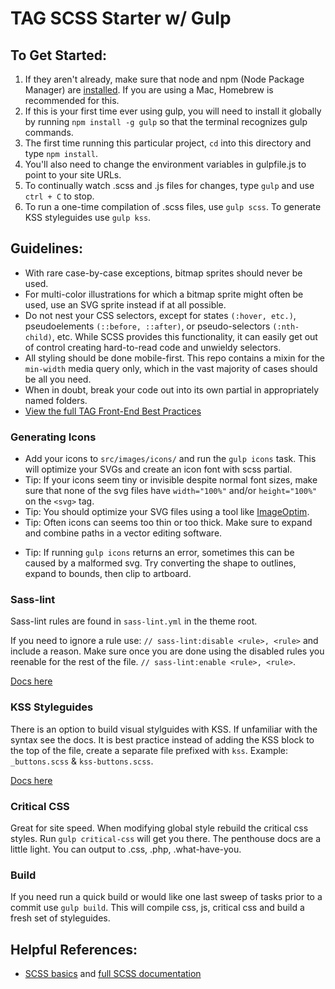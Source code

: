 # TAG SCSS Starter w/ Gulp

## To Get Started:

1. If they aren't already, make sure that node and npm (Node Package Manager) are [installed](http://blog.nodeknockout.com/post/65463770933/how-to-install-node-js-and-npm). If you are using a Mac, Homebrew is recommended for this.
2. If this is your first time ever using gulp, you will need to install it globally by running `npm install -g gulp` so that the terminal recognizes gulp commands.
3. The first time running this particular project, `cd` into this directory and type `npm install`.
4. You'll also need to change the environment variables in gulpfile.js to point to your site URLs.
5. To continually watch .scss and .js files for changes, type `gulp` and use `ctrl + C` to stop.
6. To run a one-time compilation of .scss files, use `gulp scss`. To generate KSS styleguides use `gulp kss`.

## Guidelines:

- With rare case-by-case exceptions, bitmap sprites should never be used.
- For multi-color illustrations for which a bitmap sprite might often be used, use an SVG sprite instead if at all possible.
- Do not nest your CSS selectors, except for states `(:hover, etc.)`, pseudoelements `(::before, ::after)`, or pseudo-selectors `(:nth-child)`, etc. While SCSS provides this functionality, it can easily get out of control creating hard-to-read code and unwieldy selectors.
- All styling should be done mobile-first. This repo contains a mixin for the `min-width` media query only, which in the vast majority of cases should be all you need.
- When in doubt, break your code out into its own partial in appropriately named folders.
- [View the full TAG Front-End Best Practices](https://thirdandgrove.atlassian.net/wiki/display/TAGCo/Front+End+Best+Practices)

### Generating Icons

- Add your icons to `src/images/icons/` and run the `gulp icons` task.
  This will optimize your SVGs and create an icon font with scss partial.
- Tip: If your icons seem tiny or invisible despite normal font sizes, make sure that none of the svg files have `width="100%"` and/or `height="100%"` on the `<svg>` tag.
- Tip: You should optimize your SVG files using a tool like [ImageOptim](https://imageoptim.com/mac).
- Tip: Often icons can seems too thin or too thick. Make sure to expand and combine paths in a vector editing software.
* Tip: If running `gulp icons` returns an error, sometimes this can be caused by a malformed svg. Try converting the shape to outlines, expand to bounds, then clip to artboard.

### Sass-lint

Sass-lint rules are found in `sass-lint.yml` in the theme root.

If you need to ignore a rule use: `// sass-lint:disable <rule>, <rule>` and include a reason. Make sure once you are done using the disabled rules you reenable for the rest of the file. `// sass-lint:enable <rule>, <rule>`.

[Docs here](https://github.com/sasstools/sass-lint/tree/develop/docs)

### KSS Styleguides

There is an option to build visual stylguides with KSS. If unfamiliar with the syntax see the docs. It is best practice instead of adding the KSS block to the top of the file, create a separate file prefixed with `kss`. Example: `_buttons.scss` & `kss-buttons.scss`.

[Docs here](https://github.com/kss-node/kss-node)

### Critical CSS

Great for site speed. When modifying global style rebuild the critical css styles. Run `gulp critical-css` will get you there. The penthouse docs are a little light. You can output to .css, .php, .what-have-you.

### Build

If you need run a quick build or would like one last sweep of tasks prior to a commit use `gulp build`. This will compile css, js, critical css and build a fresh set of styleguides.

## Helpful References:

- [SCSS basics](http://sass-lang.com/guide) and [full SCSS documentation](http://sass-lang.com/documentation/file.SASS_REFERENCE.html)

